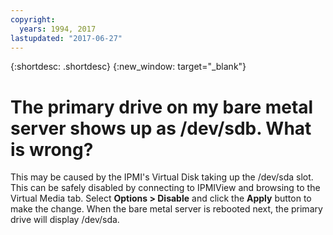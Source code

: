 ```yaml
---
copyright:
  years: 1994, 2017
lastupdated: "2017-06-27"
---
```


{:shortdesc: .shortdesc}
{:new_window: target="_blank"}

# The primary drive on my bare metal server shows up as /dev/sdb. What is wrong?

This may be caused by the IPMI's Virtual Disk taking up the /dev/sda slot. This can be safely disabled by connecting to IPMIView and browsing to the Virtual Media tab. Select **Options > Disable** and click the **Apply** button to make the change. When the bare metal server is rebooted next, the primary drive will display /dev/sda.
